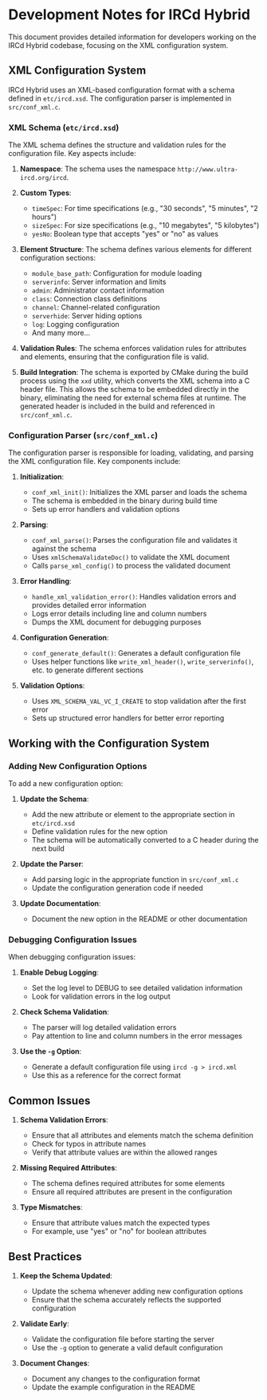 # Development Notes for IRCd Hybrid

This document provides detailed information for developers working on the IRCd Hybrid codebase, focusing on the XML configuration system.

## XML Configuration System

IRCd Hybrid uses an XML-based configuration format with a schema defined in `etc/ircd.xsd`. The configuration parser is implemented in `src/conf_xml.c`.

### XML Schema (`etc/ircd.xsd`)

The XML schema defines the structure and validation rules for the configuration file. Key aspects include:

1. **Namespace**: The schema uses the namespace `http://www.ultra-ircd.org/ircd`.

2. **Custom Types**:
   - `timeSpec`: For time specifications (e.g., "30 seconds", "5 minutes", "2 hours")
   - `sizeSpec`: For size specifications (e.g., "10 megabytes", "5 kilobytes")
   - `yesNo`: Boolean type that accepts "yes" or "no" as values

3. **Element Structure**: The schema defines various elements for different configuration sections:
   - `module_base_path`: Configuration for module loading
   - `serverinfo`: Server information and limits
   - `admin`: Administrator contact information
   - `class`: Connection class definitions
   - `channel`: Channel-related configuration
   - `serverhide`: Server hiding options
   - `log`: Logging configuration
   - And many more...

4. **Validation Rules**: The schema enforces validation rules for attributes and elements, ensuring that the configuration file is valid.

5. **Build Integration**: The schema is exported by CMake during the build process using the `xxd` utility, which converts the XML schema into a C header file. This allows the schema to be embedded directly in the binary, eliminating the need for external schema files at runtime. The generated header is included in the build and referenced in `src/conf_xml.c`.

### Configuration Parser (`src/conf_xml.c`)

The configuration parser is responsible for loading, validating, and parsing the XML configuration file. Key components include:

1. **Initialization**:
   - `conf_xml_init()`: Initializes the XML parser and loads the schema
   - The schema is embedded in the binary during build time
   - Sets up error handlers and validation options

2. **Parsing**:
   - `conf_xml_parse()`: Parses the configuration file and validates it against the schema
   - Uses `xmlSchemaValidateDoc()` to validate the XML document
   - Calls `parse_xml_config()` to process the validated document

3. **Error Handling**:
   - `handle_xml_validation_error()`: Handles validation errors and provides detailed error information
   - Logs error details including line and column numbers
   - Dumps the XML document for debugging purposes

4. **Configuration Generation**:
   - `conf_generate_default()`: Generates a default configuration file
   - Uses helper functions like `write_xml_header()`, `write_serverinfo()`, etc. to generate different sections

5. **Validation Options**:
   - Uses `XML_SCHEMA_VAL_VC_I_CREATE` to stop validation after the first error
   - Sets up structured error handlers for better error reporting

## Working with the Configuration System

### Adding New Configuration Options

To add a new configuration option:

1. **Update the Schema**:
   - Add the new attribute or element to the appropriate section in `etc/ircd.xsd`
   - Define validation rules for the new option
   - The schema will be automatically converted to a C header during the next build

2. **Update the Parser**:
   - Add parsing logic in the appropriate function in `src/conf_xml.c`
   - Update the configuration generation code if needed

3. **Update Documentation**:
   - Document the new option in the README or other documentation

### Debugging Configuration Issues

When debugging configuration issues:

1. **Enable Debug Logging**:
   - Set the log level to DEBUG to see detailed validation information
   - Look for validation errors in the log output

2. **Check Schema Validation**:
   - The parser will log detailed validation errors
   - Pay attention to line and column numbers in the error messages

3. **Use the `-g` Option**:
   - Generate a default configuration file using `ircd -g > ircd.xml`
   - Use this as a reference for the correct format

## Common Issues

1. **Schema Validation Errors**:
   - Ensure that all attributes and elements match the schema definition
   - Check for typos in attribute names
   - Verify that attribute values are within the allowed ranges

2. **Missing Required Attributes**:
   - The schema defines required attributes for some elements
   - Ensure all required attributes are present in the configuration

3. **Type Mismatches**:
   - Ensure that attribute values match the expected types
   - For example, use "yes" or "no" for boolean attributes

## Best Practices

1. **Keep the Schema Updated**:
   - Update the schema whenever adding new configuration options
   - Ensure that the schema accurately reflects the supported configuration

2. **Validate Early**:
   - Validate the configuration file before starting the server
   - Use the `-g` option to generate a valid default configuration

3. **Document Changes**:
   - Document any changes to the configuration format
   - Update the example configuration in the README 
